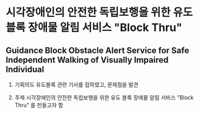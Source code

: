 # 시각장애인의 안전한 독립보행을 위한 유도 블록 장애물 알림 서비스 "Block Thru"
## Guidance Block Obstacle Alert Service for Safe Independent Walking of Visually Impaired Individual

1. 기획의도
유도블록 관련 기사를 접하였고, 문제점을 발견


2. 주제
시각장애인의 안전한 독립보행을 위한 유도 블록 장애물 알림 서비스 "Block Thru" 를 만들고자 함

